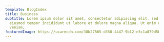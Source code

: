 ```yaml
---
template: BlogIndex
title: Business
subtitle: Lorem ipsum dolor sit amet, consectetur adipiscing elit, sed do
  eiusmod tempor incididunt ut labore et dolore magna aliqua. Ut enim ad minim
  veniam,
featuredImage: https://ucarecdn.com/38b27565-d350-4447-9b12-e5c1a879d5bc/
---
```

